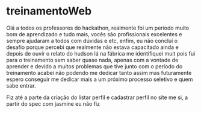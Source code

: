 # treinamentoWeb
Olá a todos os professores do hackathon, realmente foi um período muito bom de aprendizado e tudo mais, vocês são profissionais excelentes e sempre ajudaram a todos com dúvidas e etc, enfim, eu não concluí o desafio porque percebi que realmente não estava capacitado ainda e depois de ouvir o relato do hudson lá na fábrica me identifiquei muit pois fui para o treinamento sem saber quase nada, apenas com a vontade de aprender e devido a muitos problemas que tive junto com o período do treinamento acabei não podendo me dedicar tanto assim mas futuramente espero conseguir me dedicar mais a um próximo processo seletivo e quem sabe entrar.

Fiz até a parte da criação do listar perfil e cadastrar perfil no site me si, a partir do spec com jasmine eu não fiz 

